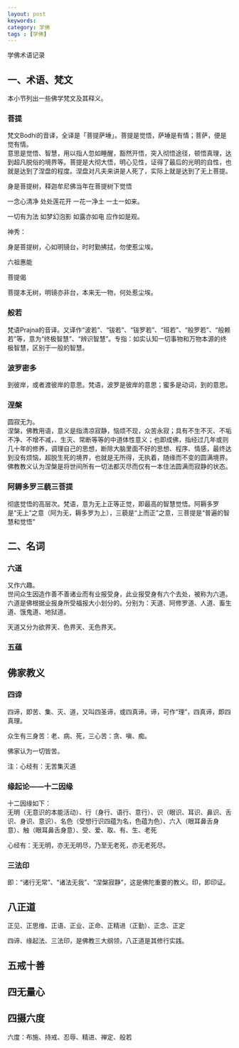 ```yaml
---  
layout: post  
keywords:   
category: 学佛  
tags : [学佛]  
---  
```

学佛术语记录  
<!-- more -->  
  
## 一、术语、梵文  
本小节列出一些佛学梵文及其释义。  
### 菩提  
梵文Bodhi的音译，全译是「菩提萨埵」。菩提是觉悟，萨埵是有情；菩萨，便是觉有情。  
意思是觉悟、智慧，用以指人忽如睡醒，豁然开悟，突入彻悟途径，顿悟真理，达到超凡脱俗的境界等。菩提是大彻大悟，明心见性，证得了最后的光明的自性，也就是达到了涅盘的程度。涅盘对凡夫来讲是人死了，实际上就是达到了无上菩提。  
  
身是菩提树，释迦牟尼佛当年在菩提树下觉悟  
  
一念心清净 处处莲花开 一花一净土 一土一如来。  
  
一切有为法 如梦幻泡影 如露亦如电 应作如是观。  
  
神秀：  
  
身是菩提树，心如明镜台，时时勤拂拭，勿使惹尘埃。  
  
六祖惠能  
  
菩提偈  
  
菩提本无树，明镜亦非台，本来无一物，何处惹尘埃。  
  
### 般若  
梵语Prajna的音译。又译作“波若”、“钹若”、“钹罗若”、“班若”、“般罗若”、“般赖若”等，意为“终极智慧”、“辨识智慧”。专指：如实认知一切事物和万物本源的终极智慧，区别于一般的智慧。  
  
### 波罗密多  
到彼岸，或者渡彼岸的意思。梵语，波罗是彼岸的意思；蜜多是动词，到的意思。  
  
### 涅槃  
圆寂无为。  
涅槃，佛教用语，意义是指清凉寂静，恼烦不现，众苦永寂；具有不生不灭、不垢不净、不增不减，、生灭、常断等等的中道体性意义；也即成佛，指经过几年或则几十年的修养，调理自己的思想，断除大脑里面不好的思想、程序、情感，最终达到没有烦恼，超脱生死的境界，也就是无所得，无执着，随缘而不变的圆满境界。佛教教义认为涅槃是将世间所有一切法都灭尽而仅有一本住法圆满而寂静的状态。  
  
### 阿耨多罗三藐三菩提  
彻底觉悟的高层次。梵语，意为无上正等正觉，即最高的智慧觉悟。阿耨多罗是“无上”之意（阿为无，耨多罗为上），三藐是“上而正”之意，三菩提是“普遍的智慧和觉悟”  
  
## 二、名词  
  
### 六道  
又作六趣。  
世间众生因造作善不善诸业而有业报受身，此业报受身有六个去处，被称为六道。六道是佛根据业报身所受福报大小划分的。分别为：天道、阿修罗道、人道、畜生道、饿鬼道、地狱道。  
  
天道又分为欲界天、色界天、无色界天。  
  
### 五蕴  
  
## 佛家教义  
### 四谛  
四谛，即苦、集、灭、道，又叫四圣谛，或四真谛。谛，可作“理”，四真谛，即四真理。  
  
众生有三身苦：老、病、死，三心苦：贪、嗔、痴。  
  
佛家认为一切皆苦。  
  
注：心经有：无苦集灭道  
  
### 缘起论——十二因缘  
十二因缘如下：    
无明（无意识的本能活动）、行（身行、语行、意行）、识（眼识、耳识、鼻识、舌识、身识、意识）、名色（受想行识四蕴为名，色蕴为色）、六入（眼耳鼻舌身意）、触（眼耳鼻舌身意）、受、爱、取、有、生、老死  
  
心经有：无无明，亦无无明尽，乃至无老死，亦无老死尽。  
  
### 三法印  
即：“诸行无常”、“诸法无我”、“涅槃寂静”，这是佛陀重要的教义。印，即印证。  
  
## 八正道  
正见、正思维、正语、正业、正命、正精进（正勤）、正念、正定  
  
四谛、缘起法、三法印，是佛教三大纲领，八正道是其修行实践。  
  
## 五戒十善  
  
## 四无量心  
  
## 四摄六度  
六度：布施、持戒、忍辱、精进、禅定、般若  
  
##   